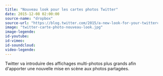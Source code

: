 ```yaml
---
title: "Nouveau look pour les cartes photos Twitter"
date: 2015-12-08 02:00:00
source-name: "dropbox"
source-url: "https://blog.twitter.com/2015/a-new-look-for-your-twittercom-photos?ref=magazineduwebdesign"
image: "twitter-carte-photo-nouveau-look.jpg"
image-legende:
id-youtube:
id-vimeo:
id-soundcloud:
video-legende:
---
```

Twitter va introduire des affichages multi-photos plus grands afin d'apporter une nouvelle mise en scène aux photos partagées.
